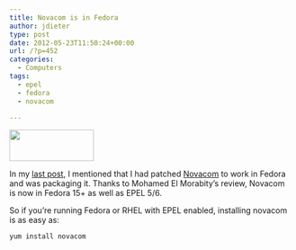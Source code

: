 ```yaml
---
title: Novacom is in Fedora
author: jdieter
type: post
date: 2012-05-23T11:50:24+00:00
url: /?p=452
categories:
  - Computers
tags:
  - epel
  - fedora
  - novacom

---
```

[<img src="/images/2012/04/webos-logo-bluerq_0.png?w=150" alt="" title="Open WebOS" width="150" height="56" class="alignright size-thumbnail wp-image-448" srcset="/images/2012/04/webos-logo-bluerq_0.png 550w, /images/2012/04/webos-logo-bluerq_0-300x114.png 300w" sizes="(max-width: 150px) 100vw, 150px" />][1]

In my [last post][2], I mentioned that I had patched [Novacom][3] to work in Fedora and was packaging it. Thanks to Mohamed El Morabity&#8217;s review, Novacom is now in Fedora 15+ as well as EPEL 5/6.

So if you&#8217;re running Fedora or RHEL with EPEL enabled, installing novacom is as easy as:
  
`yum install novacom`

 [1]: /images/2012/04/webos-logo-bluerq_0.png
 [2]: /2012/04/02/novacom-for-fedora/
 [3]: https://github.com/openwebos/novacom